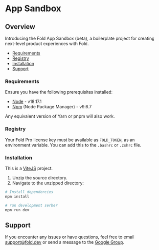# App Sandbox

## Overview

Introducing the Fold App Sandbox (beta), a boilerplate project for creating next-level product experiences with Fold. 

- [Requirements](#requirements)
- [Registry](#registry)
- [Installation](#installation)
- [Support](#support)

### Requirements

Ensure you have the following prerequisites installed:

- [Node](https://nodejs.org/) - v18.17.1
- [Npm](https://www.npmjs.com/) (Node Package Manager) - v9.6.7

Any equivalent version of Yarn or pnpm will also work.

### Registry

Your Fold Pro license key must be available as `FOLD_TOKEN`, as an environment variable. You can add this to the `.bashrc` or `.zshrc` file.

### Installation

This is a [ViteJS](https://vitejs.dev/) project. 

1. Unzip the source directory.
2. Navigate to the unzipped directory:

``` bash
# Install dependencies
npm install

# run development serber
npm run dev
```

## Support

If you encounter any issues or have questions, feel free to email [support@fold.dev](mailto:support@fold.dev) or send a message to the [Google Group](https://groups.google.com/a/fold.dev/g/pro).

